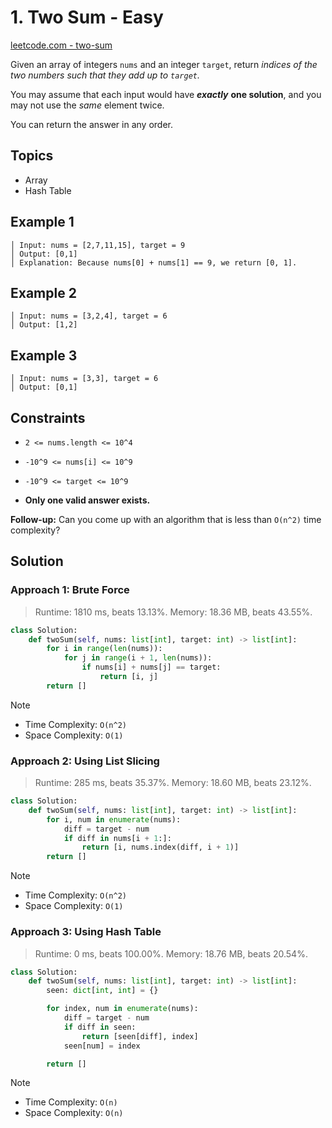 # 1. Two Sum - Easy

[leetcode.com - two-sum](https://leetcode.com/problems/two-sum/)

Given an array of integers `nums` and an integer `target`, return *indices of the two numbers such that they add up to `target`.*

You may assume that each input would have ***exactly*** **one solution**, and you may not use the *same* element twice.

You can return the answer in any order.

## Topics

* Array
* Hash Table

## Example 1

    │ Input: nums = [2,7,11,15], target = 9
    │ Output: [0,1]
    │ Explanation: Because nums[0] + nums[1] == 9, we return [0, 1].

## Example 2

    │ Input: nums = [3,2,4], target = 6
    │ Output: [1,2]

## Example 3

    │ Input: nums = [3,3], target = 6
    │ Output: [0,1]

## Constraints

* `2 <= nums.length <= 10^4`

* `-10^9 <= nums[i] <= 10^9`

* `-10^9 <= target <= 10^9`

* **Only one valid answer exists.**

**Follow-up:** Can you come up with an algorithm that is less than `O(n^2)` time complexity?

## Solution

### Approach 1: Brute Force

> Runtime: 1810 ms, beats 13.13%. Memory: 18.36 MB, beats 43.55%.

```python
class Solution:
    def twoSum(self, nums: list[int], target: int) -> list[int]:
        for i in range(len(nums)):
            for j in range(i + 1, len(nums)):
                if nums[i] + nums[j] == target:
                    return [i, j]
        return []
```

> [!NOTE]
>
> * Time Complexity: `O(n^2)`
> * Space Complexity: `O(1)`

### Approach 2: Using List Slicing

> Runtime: 285 ms, beats 35.37%. Memory: 18.60 MB, beats 23.12%.

```python
class Solution:
    def twoSum(self, nums: list[int], target: int) -> list[int]:
        for i, num in enumerate(nums):
            diff = target - num
            if diff in nums[i + 1:]:
                return [i, nums.index(diff, i + 1)]
        return []
```

> [!NOTE]
>
> * Time Complexity: `O(n^2)`
> * Space Complexity: `O(1)`

### Approach 3: Using Hash Table

> Runtime: 0 ms, beats 100.00%. Memory: 18.76 MB, beats 20.54%.

```python
class Solution:
    def twoSum(self, nums: list[int], target: int) -> list[int]:
        seen: dict[int, int] = {}

        for index, num in enumerate(nums):
            diff = target - num
            if diff in seen:
                return [seen[diff], index]
            seen[num] = index

        return []
```

> [!NOTE]
>
> * Time Complexity: `O(n)`
> * Space Complexity: `O(n)`
